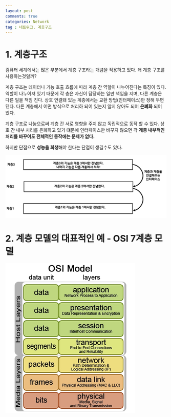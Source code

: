 ```yaml
---
layout: post
comments: true
categories: Network
tag : 네트워크, 계층구조
---
```




# 1. 계층구조

컴퓨터 세계에서는 많은 부분에서 계층 구조라는 개념을 적용하고 있다. 왜 계층 구조를 사용하는것일까?



계층 구조는 데이터나 기능 호출 흐름에 따라 계층 간 역할이 나누어진다는 특징이 있다. 역할이 나누어져 있기 때문에 각 층은 자신이 담당하는 일만 책임을 지며, 다른 계층은 다른 일을 책임 진다. 상호 연결돼 있는 계층에서는 교환 방법(인터페이스)만 정해 두면 됀다. 다른 계층에서 어떤 방식으로 처리하 되어 있는지 알지 않아도 되어 **은폐화** 되어 있다.



계층 구조로 나눔으로써 계층 간 서로 영향을 주지 않고 독립적으로 동작 할 수 있다. 상호 간 내부 처리를 은폐하고 있기 떄문에 인터페이스만 바꾸지 않으면 각 **계층 내부적인 처리를 바꾸어도 전체적인 동작에는 문제가 없다.**



하지만 단점으로 **성능을 희생**해야 한다는 단점이 생길수도 있다. 



![](./../../assets/network/layer.PNG)



# 2. 계층 모델의 대표적인 예 - OSI 7계층 모델

![](./../../assets/network/osi_7_layer.jpg)

